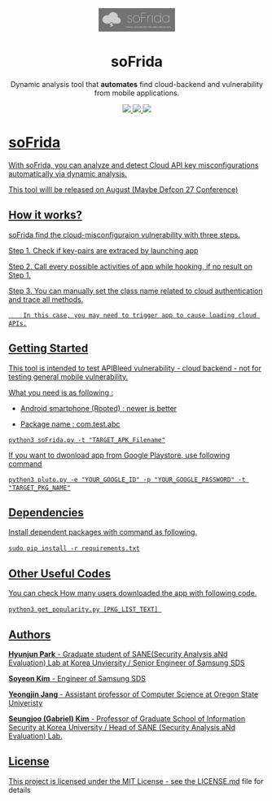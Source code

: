 <p align="center">
  <img src="static/soFrida_Logo.png" width="150">
  <h1 align="center">soFrida</h1>
  <p align="center">Dynamic analysis tool that <b>automates</b> find cloud-backend and vulnerability from mobile applications.<p>
  <p align="center">
    <a href="">
      <img src="https://img.shields.io/badge/license-GPLv3-blue.svg" />
    </a>
    <a href="https://github.com/SeleniumHQ/selenium">
      <img src="https://img.shields.io/badge/built%20with-Selenium-yellow.svg" />
    </a>
    <a href="https://www.python.org/">
    	<img src="https://img.shields.io/badge/built%20with-Python3-red.svg" />
  </p>
</p>


# soFrida

With soFrida, you can analyze and detect Cloud API key misconfigurations automatically via dynamic analysis.

This tool willl be released on August (Maybe Defcon 27 Conference)

## How it works?

soFrida find the cloud-misconfiguraion vulnerability with three steps.

Step 1. Check if key-pairs are extraced by launching app

Step 2. Call every possible activities of app while hooking, if no result on Step 1.

Step 3. You can manually set the class name related to cloud authentication and trace all methods.
        
        In this case, you may need to trigger app to cause loading cloud APIs.

## Getting Started

This tool is intended to test APIBleed vulnerability - cloud backend - not for testing general mobile vulnerability.

What you need is as following :

* Android smartphone (Rooted) : newer is better

* Package name : com.test.abc

```
python3 soFrida.py -t "TARGET_APK_Filename"
```

If you want to dwonload app from Google Playstore, use following command

```
python3 pluto.py -e "YOUR_GOOGLE_ID" -p "YOUR_GOOGLE_PASSWORD" -t "TARGET_PKG_NAME"
```

## Dependencies

Install dependent packages with command as following.

```sudo pip install -r requirements.txt```

## Other Useful Codes

You can check How many users downloaded the app with following code.

```python3 get_popularity.py [PKG_LIST_TEXT] ```


## Authors

**Hyunjun Park** - Graduate student of SANE(Security Analysis aNd Evaluation) Lab at Korea Unviersity / Senior Engineer of Samsung SDS

**Soyeon Kim** - Engineer of Samsung SDS

**Yeongjin Jang** - Assistant professor of Computer Science at Oregon State Univeristy

**Seungjoo (Gabriel) Kim** - Professor of Graduate School of Information Security at Korea University /  Head of SANE (Security Analysis aNd Evaluation) Lab.

## License

This project is licensed under the MIT License - see the [LICENSE.md](LICENSE.md) file for details
